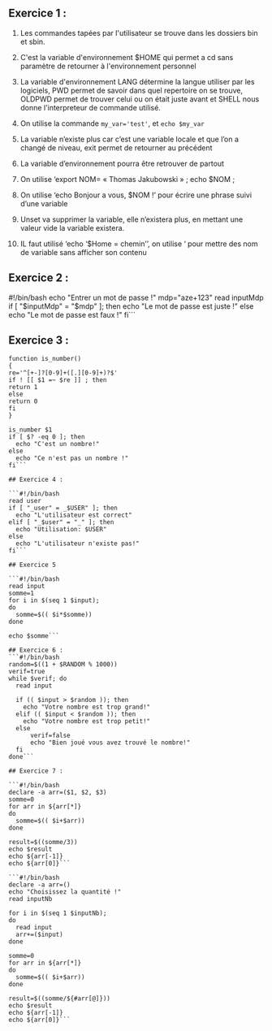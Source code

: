 ## Exercice 1 :

1.	Les commandes tapées par l'utilisateur se trouve dans les dossiers bin et sbin.

2.	C'est la variable d'environnement $HOME qui permet a cd sans paramètre de retourner à l'environnement personnel

3.	La variable d'environnement LANG détermine la langue utiliser par les logiciels, PWD permet de savoir dans quel repertoire on se trouve, OLDPWD permet de trouver celui ou on était juste avant et SHELL nous donne l'interpreteur de commande utilisé.

4. On utilise la commande ```my_var='test'```, et ```echo $my_var```

5.	La variable n’existe plus car c’est une variable locale et que l’on a changé de niveau, exit permet de retourner au précédent 

6.	 La variable d’environnement pourra être retrouver de partout

7.	On utilise ‘export NOM= « Thomas Jakubowski » ; echo $NOM ;
8.	On utilise ‘echo Bonjour a vous, $NOM !’ pour écrire une phrase suivi d’une variable
9.	Unset va supprimer la variable, elle n’existera plus, en mettant une valeur vide la variable existera.
10.	IL faut utilisé ‘echo ‘$Home = chemin’’, on utilise ‘ pour mettre des nom de variable sans afficher son contenu


## Exercice 2 :

#!/bin/bash
echo "Entrer un mot de passe !"
mdp="aze+123"
read inputMdp
if [ "$inputMdp" = "$mdp" ]; then
  echo "Le mot de passe est juste !"
else
  echo "Le mot de passe est faux !"
fi```

## Exercice 3 :

```#!/bin/bash
function is_number()
{
re='^[+-]?[0-9]+([.][0-9]+)?$'
if ! [[ $1 =~ $re ]] ; then
return 1
else
return 0
fi
}

is_number $1
if [ $? -eq 0 ]; then
  echo "C'est un nombre!"
else 
  echo "Ce n'est pas un nombre !"
fi```

## Exercice 4 :

```#!/bin/bash
read user
if [ "_user" = _$USER" ]; then
  echo "L'utilisateur est correct"
elif [ "_$user" = "_" ]; then
  echo "Utilisation: $USER"
else
  echo "L'utilisateur n'existe pas!"
fi```

## Exercice 5

```#!/bin/bash
read input
somme=1
for i in $(seq 1 $input);
do
  somme=$(( $i*$somme))
done

echo $somme```

## Exercice 6 :
```#!/bin/bash
random=$((1 + $RANDOM % 1000))
verif=true
while $verif; do
  read input
  
  if (( $input > $random )); then
    echo "Votre nombre est trop grand!"
  elif (( $input < $random )); then
    echo "Votre nombre est trop petit!"
  else
      verif=false
      echo "Bien joué vous avez trouvé le nombre!"
  fi
done```

## Exercice 7 :

```#!/bin/bash
declare -a arr=($1, $2, $3)
somme=0
for arr in ${arr[*]}
do  
  somme=$(( $i+$arr))
done

result=$((somme/3))
echo $result
echo ${arr[-1]}
echo ${arr[0]}```

```#!/bin/bash
declare -a arr=()
echo "Choisissez la quantité !"
read inputNb

for i in $(seq 1 $inputNb);
do
  read input
  arr+=($input)
done

somme=0
for arr in ${arr[*]}
do  
  somme=$(( $i+$arr))
done

result=$((somme/${#arr[@]}))
echo $result
echo ${arr[-1]}
echo ${arr[0]}```

